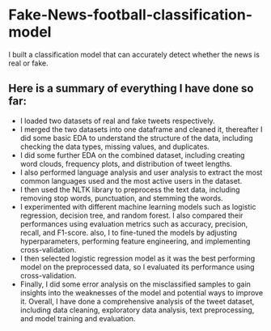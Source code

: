 # Fake-News-football-classification-model
I built a classification model that can accurately detect whether the news is real or fake.

## Here is a summary of everything I have done so far:

* I loaded two datasets of real and fake tweets respectively.
* I merged the two datasets into one dataframe and cleaned it, thereafter I 
did some basic EDA to understand the structure of the data, including checking the data types, missing values, and duplicates.
* I did some further EDA on the combined dataset, including creating word clouds, frequency plots, and distribution of tweet lengths.
* I also performed language analysis and user analysis to extract the most common languages used and the most active users in the dataset.
* I then used the NLTK library to preprocess the text data, including removing stop words, punctuation, and stemming the words.
* I experimented with different machine learning models such as logistic regression, decision tree, and random forest. I also compared their performances using evaluation metrics such as accuracy, precision, recall, and F1-score.
also, I to fine-tuned the models by adjusting hyperparameters, performing feature engineering, and implementing cross-validation. 
* I then selected logistic regression model as it was the best performing model on the preprocessed data, so I evaluated its performance using cross-validation.
* Finally, I did some error analysis on the misclassified samples to gain insights into the weaknesses of the model and potential ways to improve it.
Overall, I have done a comprehensive analysis of the tweet dataset, including data cleaning, exploratory data analysis, text preprocessing, and model training and evaluation. 
